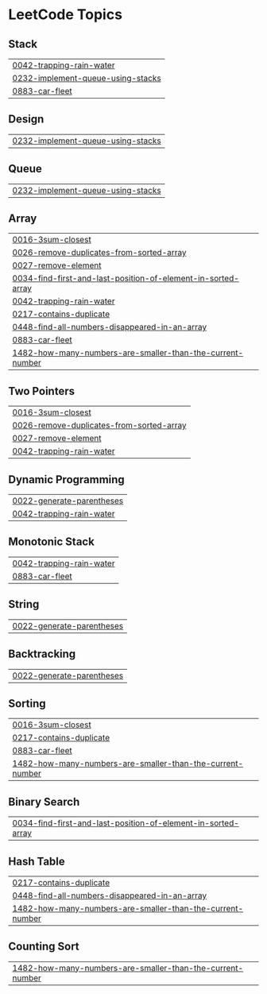 
<!---LeetCode Topics Start-->
# LeetCode Topics
## Stack
|  |
| ------- |
| [0042-trapping-rain-water](https://github.com/MuneebAhmed01/DSA-Tracker/tree/master/0042-trapping-rain-water) |
| [0232-implement-queue-using-stacks](https://github.com/MuneebAhmed01/DSA-Tracker/tree/master/0232-implement-queue-using-stacks) |
| [0883-car-fleet](https://github.com/MuneebAhmed01/DSA-Tracker/tree/master/0883-car-fleet) |
## Design
|  |
| ------- |
| [0232-implement-queue-using-stacks](https://github.com/MuneebAhmed01/DSA-Tracker/tree/master/0232-implement-queue-using-stacks) |
## Queue
|  |
| ------- |
| [0232-implement-queue-using-stacks](https://github.com/MuneebAhmed01/DSA-Tracker/tree/master/0232-implement-queue-using-stacks) |
## Array
|  |
| ------- |
| [0016-3sum-closest](https://github.com/MuneebAhmed01/DSA-Tracker/tree/master/0016-3sum-closest) |
| [0026-remove-duplicates-from-sorted-array](https://github.com/MuneebAhmed01/DSA-Tracker/tree/master/0026-remove-duplicates-from-sorted-array) |
| [0027-remove-element](https://github.com/MuneebAhmed01/DSA-Tracker/tree/master/0027-remove-element) |
| [0034-find-first-and-last-position-of-element-in-sorted-array](https://github.com/MuneebAhmed01/DSA-Tracker/tree/master/0034-find-first-and-last-position-of-element-in-sorted-array) |
| [0042-trapping-rain-water](https://github.com/MuneebAhmed01/DSA-Tracker/tree/master/0042-trapping-rain-water) |
| [0217-contains-duplicate](https://github.com/MuneebAhmed01/DSA-Tracker/tree/master/0217-contains-duplicate) |
| [0448-find-all-numbers-disappeared-in-an-array](https://github.com/MuneebAhmed01/DSA-Tracker/tree/master/0448-find-all-numbers-disappeared-in-an-array) |
| [0883-car-fleet](https://github.com/MuneebAhmed01/DSA-Tracker/tree/master/0883-car-fleet) |
| [1482-how-many-numbers-are-smaller-than-the-current-number](https://github.com/MuneebAhmed01/DSA-Tracker/tree/master/1482-how-many-numbers-are-smaller-than-the-current-number) |
## Two Pointers
|  |
| ------- |
| [0016-3sum-closest](https://github.com/MuneebAhmed01/DSA-Tracker/tree/master/0016-3sum-closest) |
| [0026-remove-duplicates-from-sorted-array](https://github.com/MuneebAhmed01/DSA-Tracker/tree/master/0026-remove-duplicates-from-sorted-array) |
| [0027-remove-element](https://github.com/MuneebAhmed01/DSA-Tracker/tree/master/0027-remove-element) |
| [0042-trapping-rain-water](https://github.com/MuneebAhmed01/DSA-Tracker/tree/master/0042-trapping-rain-water) |
## Dynamic Programming
|  |
| ------- |
| [0022-generate-parentheses](https://github.com/MuneebAhmed01/DSA-Tracker/tree/master/0022-generate-parentheses) |
| [0042-trapping-rain-water](https://github.com/MuneebAhmed01/DSA-Tracker/tree/master/0042-trapping-rain-water) |
## Monotonic Stack
|  |
| ------- |
| [0042-trapping-rain-water](https://github.com/MuneebAhmed01/DSA-Tracker/tree/master/0042-trapping-rain-water) |
| [0883-car-fleet](https://github.com/MuneebAhmed01/DSA-Tracker/tree/master/0883-car-fleet) |
## String
|  |
| ------- |
| [0022-generate-parentheses](https://github.com/MuneebAhmed01/DSA-Tracker/tree/master/0022-generate-parentheses) |
## Backtracking
|  |
| ------- |
| [0022-generate-parentheses](https://github.com/MuneebAhmed01/DSA-Tracker/tree/master/0022-generate-parentheses) |
## Sorting
|  |
| ------- |
| [0016-3sum-closest](https://github.com/MuneebAhmed01/DSA-Tracker/tree/master/0016-3sum-closest) |
| [0217-contains-duplicate](https://github.com/MuneebAhmed01/DSA-Tracker/tree/master/0217-contains-duplicate) |
| [0883-car-fleet](https://github.com/MuneebAhmed01/DSA-Tracker/tree/master/0883-car-fleet) |
| [1482-how-many-numbers-are-smaller-than-the-current-number](https://github.com/MuneebAhmed01/DSA-Tracker/tree/master/1482-how-many-numbers-are-smaller-than-the-current-number) |
## Binary Search
|  |
| ------- |
| [0034-find-first-and-last-position-of-element-in-sorted-array](https://github.com/MuneebAhmed01/DSA-Tracker/tree/master/0034-find-first-and-last-position-of-element-in-sorted-array) |
## Hash Table
|  |
| ------- |
| [0217-contains-duplicate](https://github.com/MuneebAhmed01/DSA-Tracker/tree/master/0217-contains-duplicate) |
| [0448-find-all-numbers-disappeared-in-an-array](https://github.com/MuneebAhmed01/DSA-Tracker/tree/master/0448-find-all-numbers-disappeared-in-an-array) |
| [1482-how-many-numbers-are-smaller-than-the-current-number](https://github.com/MuneebAhmed01/DSA-Tracker/tree/master/1482-how-many-numbers-are-smaller-than-the-current-number) |
## Counting Sort
|  |
| ------- |
| [1482-how-many-numbers-are-smaller-than-the-current-number](https://github.com/MuneebAhmed01/DSA-Tracker/tree/master/1482-how-many-numbers-are-smaller-than-the-current-number) |
<!---LeetCode Topics End-->